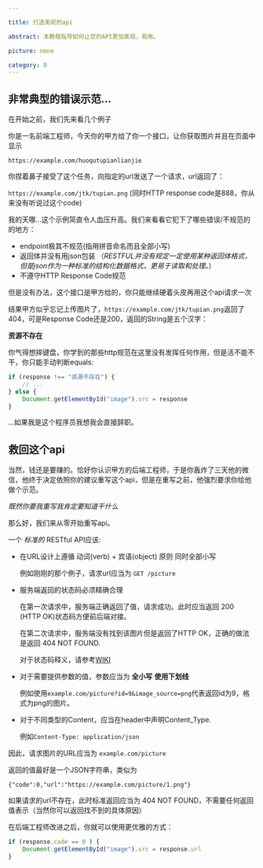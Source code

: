 ```yaml
---

title: 打造美观的api

abstract: 本教程指导如何让您的API更加美观，易用。

picture: none

category: 0
---
```

## 非常典型的错误示范...

在开始之前，我们先来看几个例子

你是一名前端工程师，今天你的甲方给了你一个接口，让你获取图片并且在页面中显示

```https://example.com/huoqutupianlianjie```

你捏着鼻子接受了这个任务，向指定的url发送了一个请求，url返回了：

```https://example.com/jtk/tupian.png``` (同时HTTP response code是888，你从来没有听说过这个code)

我的天哪...这个示例简直令人血压升高。我们来看看它犯下了哪些错误/不规范的的地方：

- endpoint极其不规范(指用拼音命名而且全部小写)
- 返回体并没有用json包装 （_RESTFUL并没有规定一定使用某种返回体格式，但是json作为一种标准的结构化数据格式，更易于读取和处理。_）
- 不遵守HTTP Response Code规范

但是没有办法，这个接口是甲方给的，你只能继续硬着头皮再用这个api请求一次

结果甲方似乎忘记上传图片了，```https://example.com/jtk/tupian.png```返回了404，可是Response Code还是200，返回的String是五个汉字：

**资源不存在**

你气得想摔键盘，你学到的那些http规范在这里没有发挥任何作用，但是活不能不干，你只能手动判断equals:
``` JavaScript
if (response !== "资源不存在") {
    // ...
} else {
    Document.getElementById("image").src = response
}
```
...如果我是这个程序员我想我会直接辞职。

## 救回这个api

当然，钱还是要赚的。恰好你认识甲方的后端工程师，于是你轰炸了三天他的微信，他终于决定依照你的建议重写这个api，但是在重写之前，他强烈要求你给他做个示范。

*既然你要我重写我肯定要知道干什么*

那么好，我们来从零开始重写api。

一个 _标准的_ RESTful API应该: 

- 在URL设计上遵循 动词(verb) + 宾语(object) 原则 同时全部小写

    例如刚刚的那个例子，请求url应当为 `GET /picture`
- 服务端返回的状态码必须精确合理

    在第一次请求中，服务端正确返回了值，请求成功。此时应当返回 200 (HTTP OK)状态码方便前后端对接。

    在第二次请求中，服务端没有找到该图片但是返回了HTTP OK，正确的做法是返回 404 NOT FOUND.

    对于状态码释义，请参考[WIKI](https://en.wikipedia.org/wiki/List_of_HTTP_status_codes)
- 对于需要提供参数的值，参数应当为  **全小写**  **使用下划线**

    例如使用`example.com/picture?id=9&image_source=png`代表返回id为9，格式为png的图片。

- 对于不同类型的Content，应当在header中声明Content_Type.

    例如`Content-Type: application/json`

因此，请求图片的URL应当为 `example.com/picture`

返回的值最好是一个JSON字符串，类似为

`{"code":0,"url":"https://example.com/picture/1.png"}`

如果请求的url不存在，此时标准返回应当为 404 NOT FOUND，不需要任何返回值表示（当然你可以返回找不到的具体原因）

在后端工程师改进之后，你就可以使用更优雅的方式：

```JavaScript
if (response.code == 0 ) {
    Document.getElementById("image").src = response.url
}
```
